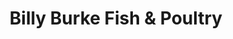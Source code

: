 ---
title: "Billy Burke Fish & Poultry"
url: /waterford/billy-burke-fish-and-poultry/
shop: seafood
---